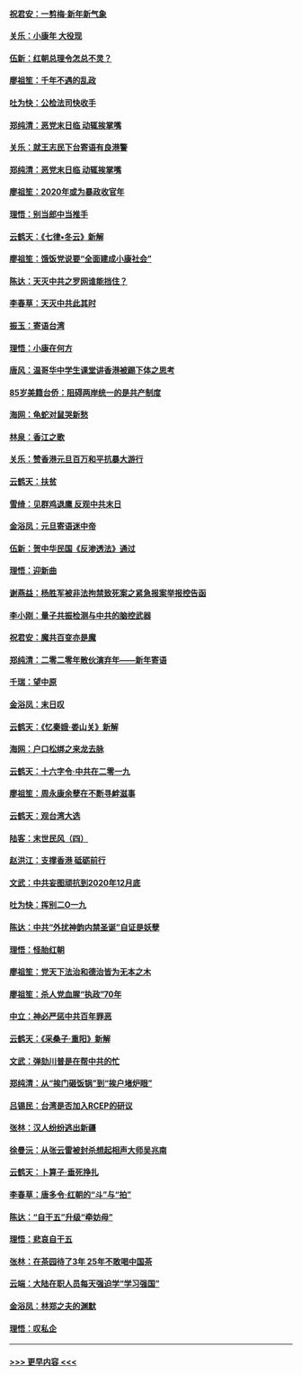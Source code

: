 #### [祝君安：一剪梅‧新年新气象](../pages/nsc993/n11776340.md?t=01081644) 
#### [关乐：小康年 大役现](../pages/nsc993/n11774213.md?t=01081644) 
#### [伍新：红朝总理令怎总不灵？](../pages/nsc993/n11770813.md?t=01081644) 
#### [廖祖笙：千年不遇的乱政](../pages/nsc993/n11770373.md?t=01081644) 
#### [吐为快：公检法司快收手](../pages/nsc993/n11770359.md?t=01081644) 
#### [郑纯清：恶党末日临 动辄挨掌嘴](../pages/nsc993/n11769912.md?t=01081644) 
#### [关乐：就王志民下台寄语有良港警](../pages/nsc993/n11769903.md?t=01081644) 
#### [郑纯清：恶党末日临 动辄挨掌嘴](../pages/nsc993/n11769356.md?t=01081644) 
#### [廖祖笙：2020年或为暴政收官年](../pages/nsc993/n11768216.md?t=01081644) 
#### [理悟：别当郎中当推手](../pages/nsc993/n11768243.md?t=01081644) 
#### [云鹤天：《七律▪冬云》新解](../pages/nsc993/n11768204.md?t=01081644) 
#### [廖祖笙：饿饭党说要“全面建成小康社会”](../pages/nsc993/n11767482.md?t=01081644) 
#### [陈达：天灭中共之罗网谁能挡住？](../pages/nsc993/n11767465.md?t=01081644) 
#### [李春草：天灭中共此其时](../pages/nsc993/n11767452.md?t=01081644) 
#### [振玉：寄语台湾](../pages/nsc993/n11767432.md?t=01081644) 
#### [理悟：小康在何方](../pages/nsc993/n11767394.md?t=01081644) 
#### [唐风：温哥华中学生课堂讲香港被踢下体之思考](../pages/nsc993/n11766848.md?t=01081644) 
#### [85岁美籍台侨：阻碍两岸统一的是共产制度](../pages/nsc993/n11765043.md?t=01081644) 
#### [海网：龟蛇对鼠哭新愁](../pages/nsc993/n11764895.md?t=01081644) 
#### [林泉：香江之歌](../pages/nsc993/n11764415.md?t=01081644) 
#### [关乐：赞香港元旦百万和平抗暴大游行](../pages/nsc993/n11764382.md?t=01081644) 
#### [云鹤天：扶贫](../pages/nsc993/n11764245.md?t=01081644) 
#### [雪绮：见群鸡退鹰  反观中共末日](../pages/nsc993/n11762112.md?t=01081644) 
#### [金浴凤：元旦寄语迷中帝](../pages/nsc993/n11761788.md?t=01081644) 
#### [伍新：贺中华民国《反渗透法》通过](../pages/nsc993/n11761994.md?t=01081644) 
#### [理悟：迎新曲](../pages/nsc993/n11761152.md?t=01081644) 
#### [谢燕益：杨胜军被非法拘禁致死案之紧急报案举报控告函](../pages/nsc993/n11756134.md?t=01081644) 
#### [李小刚：量子共振检测与中共的脑控武器](../pages/nsc993/n11754518.md?t=01081644) 
#### [祝君安：魔共百变亦是魔](../pages/nsc993/n11754469.md?t=01081644) 
#### [郑纯清：二零二零年散伙演弃年——新年寄语](../pages/nsc993/n11754195.md?t=01081644) 
#### [千瑞：望中原](../pages/nsc993/n11754159.md?t=01081644) 
#### [金浴凤：末日叹](../pages/nsc993/n11752359.md?t=01081644) 
#### [云鹤天：《忆秦娥‧娄山关》新解](../pages/nsc993/n11752348.md?t=01081644) 
#### [海网：户口松绑之来龙去脉](../pages/nsc993/n11752328.md?t=01081644) 
#### [云鹤天：十六字令‧中共在二零一九](../pages/nsc993/n11752305.md?t=01081644) 
#### [廖祖笙：周永康余孽在不断寻衅滋事](../pages/nsc993/n11751013.md?t=01081644) 
#### [云鹤天：观台湾大选](../pages/nsc993/n11751007.md?t=01081644) 
#### [陆客：末世民风（四）](../pages/nsc993/n11749203.md?t=01081644) 
#### [赵洪江：支撑香港 砥砺前行](../pages/nsc993/n11748482.md?t=01081644) 
#### [文武：中共妄图顽抗到2020年12月底](../pages/nsc993/n11748446.md?t=01081644) 
#### [吐为快：挥别二O一九](../pages/nsc993/n11748411.md?t=01081644) 
#### [陈达：中共“外扰神韵内禁圣诞”自证是妖孽](../pages/nsc993/n11748226.md?t=01081644) 
#### [理悟：怪胎红朝](../pages/nsc993/n11748206.md?t=01081644) 
#### [廖祖笙：党天下法治和德治皆为无本之木](../pages/nsc993/n11748135.md?t=01081644) 
#### [廖祖笙：杀人党血腥“执政”70年](../pages/nsc993/n11745144.md?t=01081644) 
#### [中立：神必严惩中共百年罪恶](../pages/nsc993/n11744970.md?t=01081644) 
#### [云鹤天：《采桑子‧重阳》新解](../pages/nsc993/n11744948.md?t=01081644) 
#### [文武：弹劾川普是在帮中共的忙](../pages/nsc993/n11744758.md?t=01081644) 
#### [郑纯清：从“挨门砸饭锅”到“挨户堵炉眼”](../pages/nsc993/n11744745.md?t=01081644) 
#### [吕锡民：台湾是否加入RCEP的研议](../pages/nsc993/n11744701.md?t=01081644) 
#### [张林：汉人纷纷逃出新疆](../pages/nsc993/n11743530.md?t=01081644) 
#### [徐曼沅：从张云雷被封杀想起相声大师吴兆南](../pages/nsc993/n11741816.md?t=01081644) 
#### [云鹤天：卜算子‧垂死挣扎](../pages/nsc993/n11739956.md?t=01081644) 
#### [李春草：唐多令‧红朝的“斗”与“拍”](../pages/nsc993/n11739830.md?t=01081644) 
#### [陈达：“自干五”升级“牵妨母”](../pages/nsc993/n11739724.md?t=01081644) 
#### [理悟：悲哀自干五](../pages/nsc993/n11739547.md?t=01081644) 
#### [张林：在茶园待了3年 25年不敢喝中国茶](../pages/nsc993/n11739240.md?t=01081644) 
#### [云端：大陆在职人员每天强迫学“学习强国”](../pages/nsc993/n11738735.md?t=01081644) 
#### [金浴凤：林郑之夫的渊默](../pages/nsc993/n11737735.md?t=01081644) 
#### [理悟：叹私企](../pages/nsc993/n11737715.md?t=01081644) 

----
#### [ >>> 更早内容 <<< ](../indexes/nsc993-earlier.md)
